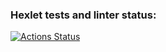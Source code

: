 ### Hexlet tests and linter status:
[![Actions Status](https://github.com/occulo/php-project-45/actions/workflows/hexlet-check.yml/badge.svg)](https://github.com/occulo/php-project-45/actions)